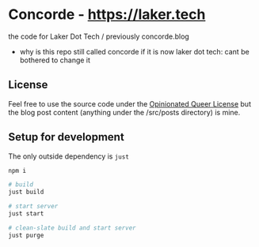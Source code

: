 # Concorde - https://laker.tech
the code for Laker Dot Tech / previously concorde.blog

- why is this repo still called concorde if it is now laker dot tech: cant be bothered to change it

## License
Feel free to use the source code under the [Opinionated Queer License](https://oql.avris.it/license?c=Laker%20Turner%7Chttps://laker.tech) but the blog post content (anything under the /src/posts directory) is mine.

## Setup for development
The only outside dependency is `just`

```sh
npm i

# build
just build

# start server
just start

# clean-slate build and start server
just purge
```

## 
